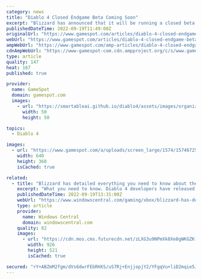 ```yaml
---
category: news
title: "Diablo 4 Closed Endgame Beta Coming Soon"
excerpt: "Blizzard has announced that it will be running a closed beta for Diablo 4 soon, focused on its endgame content."
publishedDateTime: 2022-09-19T11:49:00Z
originalUrl: "https://www.gamespot.com/articles/diablo-4-closed-endgame-beta-coming-soon/1100-6507651/"
webUrl: "https://www.gamespot.com/articles/diablo-4-closed-endgame-beta-coming-soon/1100-6507651/"
ampWebUrl: "https://www.gamespot.com/amp-articles/diablo-4-closed-endgame-beta-coming-soon/1100-6507651/"
cdnAmpWebUrl: "https://www-gamespot-com.cdn.ampproject.org/c/s/www.gamespot.com/amp-articles/diablo-4-closed-endgame-beta-coming-soon/1100-6507651/"
type: article
quality: 147
heat: 167
published: true

provider:
  name: GameSpot
  domain: gamespot.com
  images:
    - url: "https://smartableai.github.io/diablo4/assets/images/organizations/gamespot.com-50x50.jpg"
      width: 50
      height: 50

topics:
  - Diablo 4

images:
  - url: "https://www.gamespot.com/a/uploads/screen_large/1574/15746725/3989778-untitled.png"
    width: 640
    height: 360
    isCached: true

related:
  - title: "Blizzard has detailed everything you need to know about the Diablo 4 closed beta"
    excerpt: "What you need to know. Diablo 4 developers have released a statement detailing more about the imminent closed beta. The closed beta will focus on the end game Diablo experience as ..."
    publishedDateTime: 2022-09-19T13:31:00Z
    webUrl: "https://www.windowscentral.com/gaming/xbox/blizzard-has-detailed-everything-you-need-to-know-about-the-diablo-4-closed-beta"
    type: article
    provider:
      name: Windows Central
      domain: windowscentral.com
    quality: 82
    images:
      - url: "https://cdn.mos.cms.futurecdn.net/zLXG3u9NPmXk8Xe8gWKGZK-1200-80.jpg"
        width: 926
        height: 521
        isCached: true

secured: "rY+ABZmM2fgm/dVs6dwrFEbRHXS/uS7Rj+EnjjopjY2/YFgqVu+liD2mqie5JA72dVekg4Kx2+OY+AgycE6xQcZED4PbBL5yICoa6CwaqwMLBkSoHWiB5PbxKrMclpESv56uYrs1GVNLvUR5qCdWGKQeGZiNZWues+pwR/CIUvGOZ1nwV7zCT5atI3CmI167TKiXcokHalXXCaS/zFytWIrA2YjaioTw2kOaew7cey33QE+rlNfFp7/HbxVn09fE0v4gjiiOAi4FbIbH+DyuZhwl/3BVVbmE3mNrpe9riBR36HFBRiPqdag8K5VyVm6SXThDAls92PjD9UnHvqudcJVrpOZUfd+gRIZvuuTVI+c=;w2qP0QilgvihSZMbQ+KwRQ=="
---
```


